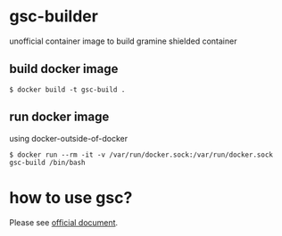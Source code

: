 # gsc-builder
unofficial container image to build gramine shielded container 

## build docker image
```
$ docker build -t gsc-build .
```

## run docker image
using docker-outside-of-docker
```
$ docker run --rm -it -v /var/run/docker.sock:/var/run/docker.sock gsc-build /bin/bash
```

# how to use gsc?
Please see [official document](https://gramine.readthedocs.io/projects/gsc/en/latest/).